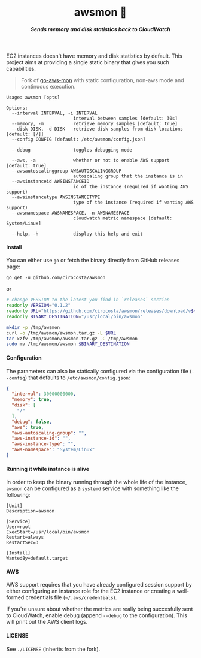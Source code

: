 <h1 align="center">awsmon 📡  </h1>

<h5 align="center">Sends memory and disk statistics back to CloudWatch</h5>

<br/>

EC2 instances doesn't have memory and disk statistics by default. This project aims at providing a single static binary that gives you such capabilities.

> Fork of [go-aws-mon](https://github.com/a3linux/go-aws-mon/) with static configuration, non-aws mode and continuous execution.


```
Usage: awsmon [opts]

Options:
  --interval INTERVAL, -i INTERVAL
                         interval between samples [default: 30s]
  --memory, -m           retrieve memory samples [default: true]
  --disk DISK, -d DISK   retrieve disk samples from disk locations [default: [/]]
  --config CONFIG [default: /etc/awsmon/config.json]

  --debug                toggles debugging mode

  --aws, -a              whether or not to enable AWS support [default: true]
  --awsautoscalinggroup AWSAUTOSCALINGGROUP
                         autoscaling group that the instance is in
  --awsinstanceid AWSINSTANCEID
                         id of the instance (required if wanting AWS support)
  --awsinstancetype AWSINSTANCETYPE
                         type of the instance (required if wanting AWS support)
  --awsnamespace AWSNAMESPACE, -n AWSNAMESPACE
                         cloudwatch metric namespace [default: System/Linux]

  --help, -h             display this help and exit
```

#### Install

You can either use `go` or fetch the binary directly from GitHub releases page:

```
go get -u github.com/cirocosta/awsmon
```

or

```sh
# change VERSION to the latest you find in `releases` section
readonly VERSION="0.1.2"
readonly URL="https://github.com/cirocosta/awsmon/releases/download/v${VERSION}/awsmon_${VERSION}_linux_amd64.tar.gz"
readonly BINARY_DESTINATION="/usr/local/bin/awsmon"

mkdir -p /tmp/awsmon
curl -o /tmp/awsmon/awsmon.tar.gz -L $URL
tar xzfv /tmp/awsmon/awsmon.tar.gz -C /tmp/awsmon
sudo mv /tmp/awsmon/awsmon $BINARY_DESTINATION
```

#### Configuration

The parameters can also be statically configured via the configuration file (`--config`) that defaults to `/etc/awsmon/config.json`:

```json
{
  "interval": 30000000000,
  "memory": true,
  "disk": [
    "/"
  ],
  "debug": false,
  "aws": true,
  "aws-autoscaling-group": "",
  "aws-instance-id": "",
  "aws-instance-type": "",
  "aws-namespace": "System/Linux"
}
```


#### Running it while instance is alive

In order to keep the binary running through the whole life of the instance, `awsmon` can be configured as a `systemd` service with something like the following:

```
[Unit]
Description=awsmon

[Service]
User=root
ExecStart=/usr/local/bin/awsmon
Restart=always
RestartSec=3

[Install]
WantedBy=default.target
```


#### AWS

AWS support requires that you have already configured session support by either configuring an instance role for the EC2 instance or creating a well-formed credentials file (`~/.aws/credentials`). 

If you're unsure about whether the metrics are really being succesfully sent to CloudWatch, enable debug (append `--debug` to the configuration). This will print out the AWS client logs.


#### LICENSE

See `./LICENSE` (inherits from the fork).

